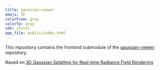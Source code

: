 ```yaml
---
title: gaussian-viewer
emoji: 📺
colorFrom: gray
colorTo: gray
sdk: static
app_file: public/index.html
---
```


This repository contains the frontend submodule of the [gaussian-viewer](https://github.com/dylanebert/gaussian-viewer) repository.

Based on [3D Gaussian Splatting for Real-time Radiance Field Rendering](arxiv.org/abs/2308.04079)